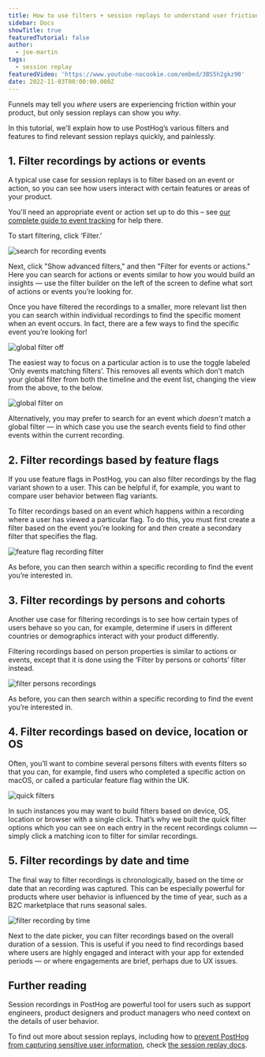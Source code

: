 ```yaml
---
title: How to use filters + session replays to understand user friction
sidebar: Docs
showTitle: true
featuredTutorial: false
author:
  - joe-martin
tags:
  - session replay
featuredVideo: 'https://www.youtube-nocookie.com/embed/3BS5h2gkz90'
date: 2022-11-03T00:00:00.000Z
---
```


Funnels may tell you _where_ users are experiencing friction within your product, but only session replays can show you _why_.

In this tutorial, we’ll explain how to use PostHog’s various filters and features to find relevant session replays quickly, and painlessly. 

## 1. Filter recordings by actions or events

A typical use case for session replays is to filter based on an event or action, so you can see how users interact with certain features or areas of your product. 

You'll need an appropriate event or action set up to do this – see [our complete guide to event tracking](/tutorials/event-tracking-guide) for help there. 

To start filtering, click ‘Filter.’ 

![search for recording events](https://res.cloudinary.com/dmukukwp6/image/upload/v1710055416/posthog.com/contents/images/tutorials/session-recordings/filter-events-session-recording.png)

Next, click "Show advanced filters," and then "Filter for events or actions." Here you can search for actions or events similar to how you would build an insights — use the filter builder on the left of the screen to define what sort of actions or events you’re looking for. 

Once you have filtered the recordings to a smaller, more relevant list then you can search within individual recordings to find the specific moment when an event occurs. In fact, there are a few ways to find the specific event you’re looking for!

![global filter off](https://res.cloudinary.com/dmukukwp6/image/upload/v1710055416/posthog.com/contents/images/tutorials/session-recordings/recording-filter-off.png)

The easiest way to focus on a particular action is to use the toggle labeled ‘Only events matching filters’. This removes all events which don’t match your global filter from both the timeline and the event list, changing the view from the above, to the below. 

![global filter on](https://res.cloudinary.com/dmukukwp6/image/upload/v1710055416/posthog.com/contents/images/tutorials/session-recordings/recording-filter-on.png)

Alternatively, you may prefer to search for an event which _doesn’t_ match a global filter — in which case you use the search events field to find other events within the current recording. 

## 2. Filter recordings based by feature flags

If you use feature flags in PostHog, you can also filter recordings by the flag variant shown to a user. This can be helpful if, for example, you want to compare user behavior between flag variants. 

To filter recordings based on an event which happens within a recording where a user has viewed a particular flag. To do this, you must first create a filter based on the event you’re looking for and _then_ create a secondary filter that specifies the flag. 

![feature flag recording filter](https://res.cloudinary.com/dmukukwp6/image/upload/v1710055416/posthog.com/contents/images/tutorials/session-recordings/search-recording-flag.png)

As before, you can then search within a specific recording to find the event you’re interested in. 

## 3. Filter recordings by persons and cohorts

Another use case for filtering recordings is to see how certain types of users behave so you can, for example, determine if users in different countries or demographics interact with your product differently.

Filtering recordings based on person properties is similar to actions or events, except that it is done using the ‘Filter by persons or cohorts’ filter instead. 

![filter persons recordings](https://res.cloudinary.com/dmukukwp6/image/upload/v1710055416/posthog.com/contents/images/tutorials/session-recordings/filter-persons-recordings.png)

As before, you can then search within a specific recording to find the event you’re interested in. 

## 4. Filter recordings based on device, location or OS

Often, you’ll want to combine several persons filters with events filters so that you can, for example, find users who completed a specific action on macOS, or called a particular feature flag within the UK. 

![quick filters](https://res.cloudinary.com/dmukukwp6/image/upload/v1710055416/posthog.com/contents/images/tutorials/session-recordings/quick-filter-recordings.png)

In such instances you may want to build filters based on device, OS, location or browser with a single click. That’s why we built the quick filter options which you can see on each entry in the recent recordings column — simply click a matching icon to filter for similar recordings. 

## 5. Filter recordings by date and time

The final way to filter recordings is chronologically, based on the time or date that an recording was captured. This can be especially powerful for products where user behavior is influenced by the time of year, such as a B2C marketplace that runs seasonal sales.

![filter recording by time](https://res.cloudinary.com/dmukukwp6/image/upload/v1710055416/posthog.com/contents/images/tutorials/session-recordings/filter-recordings-time.png)

Next to the date picker, you can filter recordings based on the overall duration of a session. This is useful if you need to find recordings based where users are highly engaged and interact with your app for extended periods — or where engagements are brief, perhaps due to UX issues. 

## Further reading

Session recordings in PostHog are powerful tool for users such as support engineers, product designers and product managers who need context on the details of user behavior. 

To find out more about session replays, including how to [prevent PostHog from capturing sensitive user information](/manual/recordings#ignoring-sensitive-elements), check [the session replay docs](/manual/recordings). 
